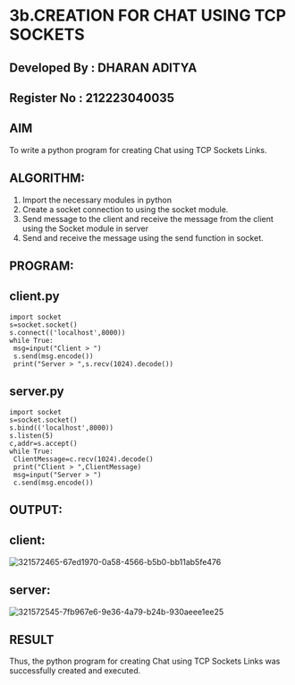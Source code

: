 # 3b.CREATION FOR CHAT USING TCP SOCKETS

## Developed By : DHARAN ADITYA
## Register No  : 212223040035

## AIM
To write a python program for creating Chat using TCP Sockets Links.
## ALGORITHM:
1. Import the necessary modules in python
2. Create a socket connection to using the socket module.
3. Send message to the client and receive the message from the client using the Socket module in
 server
4. Send and receive the message using the send function in socket.
## PROGRAM:

## client.py
```
import socket
s=socket.socket()
s.connect(('localhost',8000))
while True:
 msg=input("Client > ")
 s.send(msg.encode())
 print("Server > ",s.recv(1024).decode())
 ```

## server.py
```
import socket
s=socket.socket()
s.bind(('localhost',8000))
s.listen(5)
c,addr=s.accept()
while True:
 ClientMessage=c.recv(1024).decode()
 print("Client > ",ClientMessage)
 msg=input("Server > ")
 c.send(msg.encode())
 ```
## OUTPUT:
## client:
![321572465-67ed1970-0a58-4566-b5b0-bb11ab5fe476](https://github.com/DharanAditya/3b_CHAT_USING_TCP_SOCKETS/assets/147473834/04e6a006-7e14-4d23-bed3-6c5192c237ea)

## server:
![321572545-7fb967e6-9e36-4a79-b24b-930aeee1ee25](https://github.com/DharanAditya/3b_CHAT_USING_TCP_SOCKETS/assets/147473834/5876b1d3-fafe-472f-9e32-bcd5bf67ab3b)

## RESULT
Thus, the python program for creating Chat using TCP Sockets Links was successfully 
created and executed.
